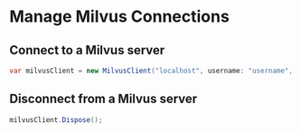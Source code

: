 # Manage Milvus Connections

## Connect to a Milvus server

```c#
var milvusClient = new MilvusClient("localhost", username: "username", password: "password");
```

## Disconnect from a Milvus server

```c#
milvusClient.Dispose();
```
